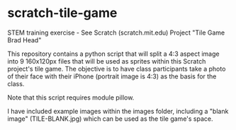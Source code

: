 # scratch-tile-game
STEM training exercise - See Scratch (scratch.mit.edu) Project "Tile Game Brad Head"

This repository contains a python script that will split a 4:3 aspect image into 9 160x120px files that will be used as sprites within this Scratch project's tile game.  The objective is to have class participants take a photo of their face with their iPhone (portrait image is 4:3) as the basis for the class.  

Note that this script requires module pillow.

I have included example images within the images folder, including a "blank image" (TILE-BLANK.jpg) which can be used as the tile game's space.
